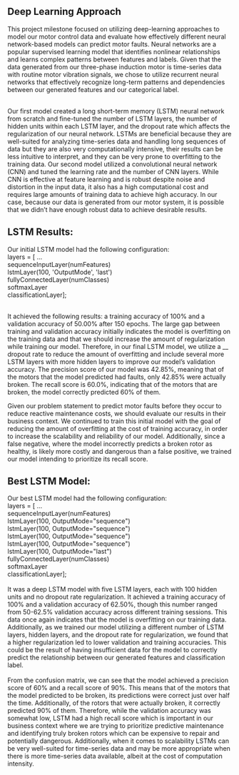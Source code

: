 
<h2>Deep Learning Approach</h2>
This project milestone focused on utilizing deep-learning approaches to model our motor control data and evaluate how effectively different neural network-based models can predict motor faults. Neural networks are a popular supervised learning model that identifies nonlinear relationships and learns complex patterns between features and labels. Given that the data generated from our three-phase induction motor is time-series data with routine motor vibration signals, we chose to utilize recurrent neural networks that effectively recognize long-term patterns and dependencies between our generated features and our categorical label. <br><br>

Our first model created a long short-term memory (LSTM) neural network from scratch and fine-tuned the number of LSTM layers, the number of hidden units within each LSTM layer, and the dropout rate which affects the regularization of our neural network. LSTMs are beneficial because they are well-suited for analyzing time-series data and handling long sequences of data but they are also very computationally intensive, their results can be less intuitive to interpret, and they can be very prone to overfitting to the training data. Our second model utilized a convolutional neural network (CNN) and tuned the learning rate and the number of CNN layers. While CNN is effective at feature learning and is robust despite noise and distortion in the input data, it also has a high computational cost and requires large amounts of training data to achieve high accuracy. In our case, because our data is generated from our motor system, it is possible that we didn’t have enough robust data to achieve desirable results. 

<h2>LSTM Results:</h2> Our initial LSTM model had the following configuration: <br>
layers = [ ...<br>
   sequenceInputLayer(numFeatures)<br>
   lstmLayer(100, 'OutputMode', 'last')<br> 
   fullyConnectedLayer(numClasses)<br>
   softmaxLayer<br>
   classificationLayer];<br><br>
   
It achieved the following results: a training accuracy of 100% and a validation accuracy of 50.00% after 150 epochs. The large gap between training and validation accuracy initially indicates the model is overfitting on the training data and that we should increase the amount of regularization while training our model. Therefore, in our final LSTM model, we utilize a __ dropout rate to reduce the amount of overfitting and include several more LSTM layers with more hidden layers to improve our model’s validation accuracy. The precision score of our model was 42.85%, meaning that of the motors that the model predicted had faults, only 42.85% were actually broken. The recall score is 60.0%, indicating that of the motors that are broken, the model correctly predicted 60% of them.<br>

Given our problem statement to predict motor faults before they occur to reduce reactive maintenance costs, we should evaluate our results in their business context. We continued to train this initial model with the goal of reducing the amount of overfitting at the cost of training accuracy, in order to increase the scalability and reliability of our model. Additionally, since a false negative, where the model incorrectly predicts a broken rotor as healthy, is likely more costly and dangerous than a false positive, we trained our model intending to prioritize its recall score.

<h2>Best LSTM Model:</h2>
Our best LSTM model had the following configuration: <br>
layers = [ ...<br>
   sequenceInputLayer(numFeatures)<br>
   lstmLayer(100, OutputMode="sequence")<br>
   lstmLayer(100, OutputMode="sequence")<br>
   lstmLayer(100, OutputMode="sequence")<br>
   lstmLayer(100, OutputMode="sequence")<br>
   lstmLayer(100, OutputMode="last")<br>
   fullyConnectedLayer(numClasses)<br>
   softmaxLayer<br>
   classificationLayer];<br><br>
It was a deep LSTM model with five LSTM layers, each with 100 hidden units and no dropout rate regularization. It achieved a training accuracy of 100% and a validation accuracy of 62.50%, though this number ranged from 50-62.5% validation accuracy across different training sessions. This data once again indicates that the model is overfitting on our training data. Additionally, as we trained our model utilizing a different number of LSTM layers, hidden layers, and the dropout rate for regularization, we found that a higher regularization led to lower validation and training accuracies. This could be the result of having insufficient data for the model to correctly predict the relationship between our generated features and classification label. <br><br>
From the confusion matrix, we can see that the model achieved a precision score of 60% and a recall score of 90%. This means that of the motors that the model predicted to be broken, its predictions were correct just over half the time. Additionally, of the rotors that were actually broken, it correctly predicted 90% of them. Therefore, while the validation accuracy was somewhat low, LSTM had a high recall score which is important in our business context where we are trying to prioritize predictive maintenance and identifying truly broken rotors which can be expensive to repair and potentially dangerous. Additionally, when it comes to scalability LSTMs can be very well-suited for time-series data and may be more appropriate when there is more time-series data available, albeit at the cost of computation intensity. 
